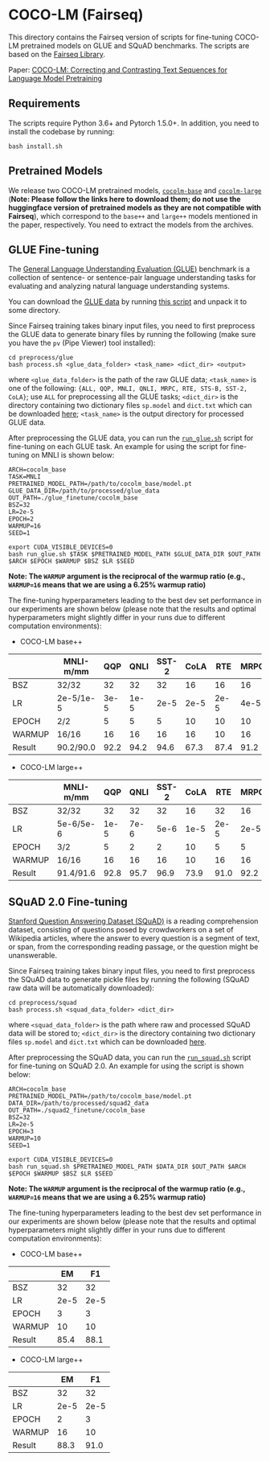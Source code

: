 # COCO-LM (Fairseq)

This directory contains the Fairseq version of scripts for fine-tuning COCO-LM pretrained models on GLUE and SQuAD benchmarks. The scripts are based on the [Fairseq Library](https://github.com/pytorch/fairseq).

Paper: [COCO-LM: Correcting and Contrasting Text Sequences for Language Model Pretraining](https://arxiv.org/abs/2102.08473)

## Requirements

The scripts require Python 3.6+ and Pytorch 1.5.0+. In addition, you need to install the codebase by running:
```
bash install.sh
```

## Pretrained Models

We release two COCO-LM pretrained models, [`cocolm-base`](https://github.com/microsoft/COCO-LM/releases/download/v0.1.0/cocolm-base.tar.gz) and [`cocolm-large`](https://github.com/microsoft/COCO-LM/releases/download/v0.1.0/cocolm-large.tar.gz) (**Note: Please follow the links here to download them; do not use the huggingface version of pretrained models as they are not compatible with Fairseq**), which correspond to the `base++` and `large++` models mentioned in the paper, respectively. You need to extract the models from the archives.

## GLUE Fine-tuning

The [General Language Understanding Evaluation (GLUE)](https://gluebenchmark.com/) benchmark is a collection of sentence- or sentence-pair language understanding tasks for evaluating and analyzing natural language understanding systems. 

You can download the [GLUE data](https://gluebenchmark.com/tasks) by running [this script](https://gist.github.com/W4ngatang/60c2bdb54d156a41194446737ce03e2e) and unpack it to some directory.

Since Fairseq training takes binary input files, you need to first preprocess the GLUE data to generate binary files by running the following (make sure you have the `pv` (Pipe Viewer) tool installed):
```
cd preprocess/glue
bash process.sh <glue_data_folder> <task_name> <dict_dir> <output>
```
where `<glue_data_folder>` is the path of the raw GLUE data; `<task_name>` is one of the following: `{ALL, QQP, MNLI, QNLI, MRPC, RTE, STS-B, SST-2, CoLA}`; use `ALL` for preprocessing all the GLUE tasks; `<dict_dir>` is the directory containing two dictionary files `sp.model` and `dict.txt` which can be downloaded [here](); `<task_name>` is the output directory for processed GLUE data.

After preprocessing the GLUE data, you can run the [`run_glue.sh`](run_glue.sh) script for fine-tuning on each GLUE task. An example for using the script for fine-tuning on MNLI is shown below:
```
ARCH=cocolm_base
TASK=MNLI
PRETRAINED_MODEL_PATH=/path/to/cocolm_base/model.pt
GLUE_DATA_DIR=/path/to/processed/glue_data
OUT_PATH=./glue_finetune/cocolm_base
BSZ=32
LR=2e-5
EPOCH=2
WARMUP=16
SEED=1

export CUDA_VISIBLE_DEVICES=0
bash run_glue.sh $TASK $PRETRAINED_MODEL_PATH $GLUE_DATA_DIR $OUT_PATH $ARCH $EPOCH $WARMUP $BSZ $LR $SEED
```
**Note: The `WARMUP` argument is the reciprocal of the warmup ratio (e.g., `WARMUP=16` means that we are using a 6.25% warmup ratio)**

The fine-tuning hyperparameters leading to the best dev set performance in our experiments are shown below (please note that the results and optimal hyperparameters might slightly differ in your runs due to different computation environments):

* COCO-LM base++

|  | MNLI-m/mm | QQP | QNLI | SST-2 | CoLA | RTE | MRPC | STS-B |
| ------ | ------ | ------ | ------ | ------ | ------ | ------ | ------ | ------ |
| BSZ | 32/32 | 32 | 32 | 32 | 16 | 16 | 16 | 16 |
| LR | 2e-5/1e-5 | 3e-5 | 1e-5 | 2e-5 | 2e-5 | 2e-5 | 4e-5 | 4e-5 |
| EPOCH | 2/2 | 5 | 5 | 5 | 10 | 10 | 10 | 10 |
| WARMUP | 16/16 | 16 | 16 | 16 | 16 | 10 | 16 | 16 |
| Result | 90.2/90.0 | 92.2 | 94.2 | 94.6 | 67.3 | 87.4 | 91.2 | 91.8 |

* COCO-LM large++

|  | MNLI-m/mm | QQP | QNLI | SST-2 | CoLA | RTE | MRPC | STS-B |
| ------ | ------ | ------ | ------ | ------ | ------ | ------ | ------ | ------ |
| BSZ | 32/32 | 32 | 32 | 32 | 16 | 32 | 16 | 16 |
| LR | 5e-6/5e-6 | 1e-5 | 7e-6 | 5e-6 | 1e-5 | 2e-5 | 2e-5 | 2e-5 |
| EPOCH | 3/2 | 5 | 2 | 2 | 10 | 5 | 5 | 10 |
| WARMUP | 16/16 | 16 | 16 | 16 | 10 | 16 | 16 | 16 |
| Result | 91.4/91.6 | 92.8 | 95.7 | 96.9 | 73.9 | 91.0 | 92.2 | 92.7 |

## SQuAD 2.0 Fine-tuning 
[Stanford Question Answering Dataset (SQuAD)](https://rajpurkar.github.io/SQuAD-explorer/) is a reading comprehension dataset, consisting of questions posed by crowdworkers on a set of Wikipedia articles, where the answer to every question is a segment of text, or span, from the corresponding reading passage, or the question might be unanswerable. 

Since Fairseq training takes binary input files, you need to first preprocess the SQuAD data to generate pickle files by running the following (SQuAD raw data will be automatically downloaded):
```
cd preprocess/squad
bash process.sh <squad_data_folder> <dict_dir>
```
where `<squad_data_folder>` is the path where raw and processed SQuAD data will be stored to; `<dict_dir>` is the directory containing two dictionary files `sp.model` and `dict.txt` which can be downloaded [here]().

After preprocessing the SQuAD data, you can run the [`run_squad.sh`](run_squad.sh) script for fine-tuning on SQuAD 2.0. An example for using the script is shown below:
```
ARCH=cocolm_base
PRETRAINED_MODEL_PATH=/path/to/cocolm_base/model.pt
DATA_DIR=/path/to/processed/squad2_data
OUT_PATH=./squad2_finetune/cocolm_base
BSZ=32
LR=2e-5
EPOCH=3
WARMUP=10
SEED=1

export CUDA_VISIBLE_DEVICES=0
bash run_squad.sh $PRETRAINED_MODEL_PATH $DATA_DIR $OUT_PATH $ARCH $EPOCH $WARMUP $BSZ $LR $SEED
```
**Note: The `WARMUP` argument is the reciprocal of the warmup ratio (e.g., `WARMUP=16` means that we are using a 6.25% warmup ratio)**

The fine-tuning hyperparameters leading to the best dev set performance in our experiments are shown below (please note that the results and optimal hyperparameters might slightly differ in your runs due to different computation environments):

* COCO-LM base++

|  | EM | F1 |
| ------ | ------ | ------ |
| BSZ | 32 | 32 |
| LR | 2e-5 | 2e-5 |
| EPOCH | 3 | 3 |
| WARMUP | 10 | 10 |
| Result | 85.4 | 88.1 |

* COCO-LM large++

|  | EM | F1 |
| ------ | ------ | ------ |
| BSZ | 32 | 32 |
| LR | 2e-5 | 2e-5 |
| EPOCH | 2 | 3 |
| WARMUP | 16 | 10 |
| Result | 88.3 | 91.0 |
